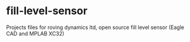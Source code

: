 fill-level-sensor
=================

Projects files for roving dynamics ltd, open source fill level sensor (Eagle CAD and MPLAB XC32)
